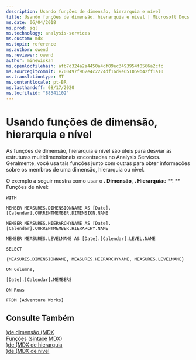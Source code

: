```yaml
---
description: Usando funções de dimensão, hierarquia e nível
title: Usando funções de dimensão, hierarquia e nível | Microsoft Docs
ms.date: 06/04/2018
ms.prod: sql
ms.technology: analysis-services
ms.custom: mdx
ms.topic: reference
ms.author: owend
ms.reviewer: owend
author: minewiskan
ms.openlocfilehash: afb7d324a2a4450a4df09ec3493954f0566a2cfc
ms.sourcegitcommit: e700497f962e4c2274df16d9e651059b42ff1a10
ms.translationtype: MT
ms.contentlocale: pt-BR
ms.lasthandoff: 08/17/2020
ms.locfileid: "88341102"
---
```

# <a name="using-dimension-hierarchy-and-level-functions"></a>Usando funções de dimensão, hierarquia e nível


  As funções de dimensão, hierarquia e nível são úteis para desviar as estruturas multidimensionais encontradas no Analysis Services. Geralmente, você usa tais funções junto com outras para obter informações sobre os membros de uma dimensão, hierarquia ou nível.  
  
 O exemplo a seguir mostra como usar o **. Dimensão**, **. Hierarquia**e **. ** Funções de nível:  
  
 `WITH`  
  
 `MEMBER MEASURES.DIMENSIONNAME AS [Date].[Calendar].CURRENTMEMBER.DIMENSION.NAME`  
  
 `MEMBER MEASURES.HIERARCHYNAME AS [Date].[Calendar].CURRENTMEMBER.HIERARCHY.NAME`  
  
 `MEMBER MEASURES.LEVELNAME AS [Date].[Calendar].LEVEL.NAME`  
  
 `SELECT`  
  
 `{MEASURES.DIMENSIONNAME, MEASURES.HIERARCHYNAME, MEASURES.LEVELNAME}`  
  
 `ON Columns,`  
  
 `[Date].[Calendar].MEMBERS`  
  
 `ON Rows`  
  
 `FROM [Adventure Works]`  
  
## <a name="see-also"></a>Consulte Também  
 [&#41;de dimensão &#40;MDX ](../mdx/dimension-mdx.md)   
 [Funções &#40;sintaxe MDX&#41;](../mdx/functions-mdx-syntax.md)   
 [&#41;de &#40;MDX de hierarquia ](../mdx/hierarchy-mdx.md)   
 [&#41;de &#40;MDX de nível ](../mdx/level-mdx.md)  
  
  
